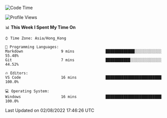 <!--START_SECTION:waka-->
![Code Time](http://img.shields.io/badge/Code%20Time-21%20hrs%2043%20mins-blue)

![Profile Views](http://img.shields.io/badge/Profile%20Views-0-blue)

📊 **This Week I Spent My Time On** 

```text
⌚︎ Time Zone: Asia/Hong_Kong

💬 Programming Languages: 
Markdown                 9 mins              █████████████░░░░░░░░░░░░   55.48% 
Git                      7 mins              ███████████░░░░░░░░░░░░░░   44.52%

🔥 Editors: 
VS Code                  16 mins             █████████████████████████   100.0%

💻 Operating System: 
Windows                  16 mins             █████████████████████████   100.0%

```


 Last Updated on 02/08/2022 17:46:26 UTC
<!--END_SECTION:waka-->
